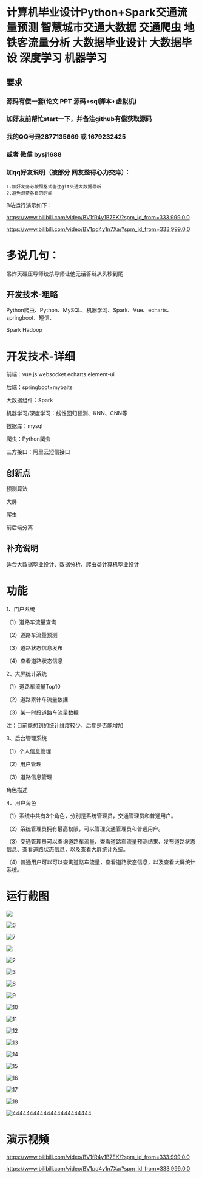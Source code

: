 # 计算机毕业设计Python+Spark交通流量预测 智慧城市交通大数据 交通爬虫 地铁客流量分析 大数据毕业设计 大数据毕设 深度学习 机器学习

## 要求
### 源码有偿一套(论文 PPT 源码+sql脚本+虚拟机)
### 
### 加好友前帮忙start一下，并备注github有偿获取源码
### 我的QQ号是2877135669 或 1679232425

### 或者 微信 bysj1688

### 加qq好友说明（被部分  网友整得心力交瘁）：
    1.加好友务必按照格式备注git交通大数据最新
    2.避免浪费各自的时间



B站运行演示如下：

https://www.bilibili.com/video/BV1fR4y1B7EK/?spm_id_from=333.999.0.0

https://www.bilibili.com/video/BV1pd4y1n7Xa/?spm_id_from=333.999.0.0

# 多说几句：


吊炸天碾压导师绞杀导师让他无话答辩从头秒到尾



## 开发技术-粗略
Python爬虫、Python、MySQL、机器学习、Spark、Vue、echarts、springboot、短信、

Spark Hadoop 



# 开发技术-详细

前端：vue.js websocket echarts element-ui

后端：springboot+mybaits

大数据组件：Spark

机器学习/深度学习：线性回归预测、KNN、CNN等

数据库：mysql

爬虫：Python爬虫

三方接口：阿里云短信接口

## 创新点

预测算法

大屏

爬虫

前后端分离

## 补充说明
适合大数据毕业设计、数据分析、爬虫类计算机毕业设计





# 功能

1、门户系统

（1）道路车流量查询

（2）道路车流量预测

（3）道路状态信息发布

（4）查看道路状态信息

 

2、大屏统计系统

（1）道路车流量Top10

（2）道路累计车流量数据

（3）某一时段道路车流量数据

注：目前能想到的统计维度较少，后期是否能增加

 

3、后台管理系统

（1）个人信息管理

（2）用户管理

（3）道路信息管理

 

角色描述

4、用户角色

（1）系统中共有3个角色，分别是系统管理员，交通管理员和普通用户。

（2）系统管理员拥有最高权限，可以管理交通管理员和普通用户。

（3）交通管理员可以查询道路车流量、查看道路车流量预测结果、发布道路状态信息、查看道路状态信息，以及查看大屏统计系统。

（4）普通用户可以可以查询道路车流量，查看道路状态信息，以及查看大屏统计系统。



# 运行截图

![](5.png)

![6](6.png)

![7](7.png)

![](1.png)

![2](2.png)

![3](3.png)

![8](8.png)

![9](9.png)

![10](10.png)

![11](11.png)

![12](12.png)

![13](13.png)

![14](14.png)

![15](15.png)

![16](16.png)

![17](17.png)

![18](18.png)

![44444444444444444444444](44444444444444444444444.png)

# 演示视频

https://www.bilibili.com/video/BV1fR4y1B7EK/?spm_id_from=333.999.0.0

https://www.bilibili.com/video/BV1pd4y1n7Xa/?spm_id_from=333.999.0.0